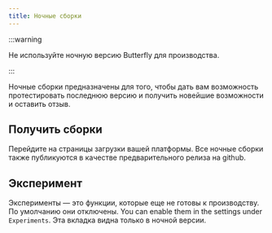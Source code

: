 ```yaml
---
title: Ночные сборки
---
```


:::warning

Не используйте ночную версию Butterfly для производства.

:::

Ночные сборки предназначены для того, чтобы дать вам возможность протестировать последнюю версию и получить новейшие возможности и оставить отзыв.

## Получить сборки

Перейдите на страницы загрузки вашей платформы.
Все ночные сборки также публикуются в качестве предварительного релиза на github.

## Эксперимент

Эксперименты — это функции, которые еще не готовы к производству.
По умолчанию они отключены. You can enable them in the settings under `Experiments`.
Эта вкладка видна только в ночной версии.
